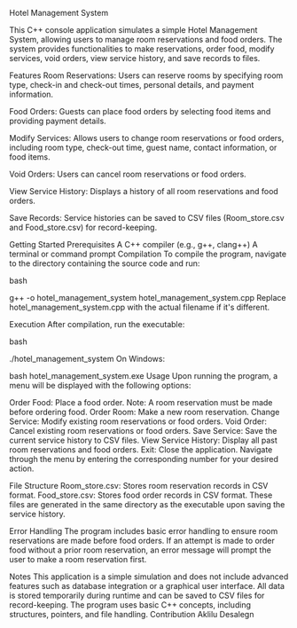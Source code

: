 Hotel Management System

This C++ console application simulates a simple Hotel Management System, allowing users to manage room reservations and food orders. The system provides functionalities to make reservations, order food, modify services, void orders, view service history, and save records to files.

Features
Room Reservations: Users can reserve rooms by specifying room type, check-in and check-out times, personal details, and payment information.

Food Orders: Guests can place food orders by selecting food items and providing payment details.

Modify Services: Allows users to change room reservations or food orders, including room type, check-out time, guest name, contact information, or food items.

Void Orders: Users can cancel room reservations or food orders.

View Service History: Displays a history of all room reservations and food orders.

Save Records: Service histories can be saved to CSV files (Room_store.csv and Food_store.csv) for record-keeping.

Getting Started
Prerequisites
A C++ compiler (e.g., g++, clang++)
A terminal or command prompt
Compilation
To compile the program, navigate to the directory containing the source code and run:

bash

g++ -o hotel_management_system hotel_management_system.cpp
Replace hotel_management_system.cpp with the actual filename if it's different.

Execution
After compilation, run the executable:

bash

./hotel_management_system
On Windows:

bash
hotel_management_system.exe
Usage
Upon running the program, a menu will be displayed with the following options:

Order Food: Place a food order. Note: A room reservation must be made before ordering food.
Order Room: Make a new room reservation.
Change Service: Modify existing room reservations or food orders.
Void Order: Cancel existing room reservations or food orders.
Save Service: Save the current service history to CSV files.
View Service History: Display all past room reservations and food orders.
Exit: Close the application.
Navigate through the menu by entering the corresponding number for your desired action.

File Structure
Room_store.csv: Stores room reservation records in CSV format.
Food_store.csv: Stores food order records in CSV format.
These files are generated in the same directory as the executable upon saving the service history.

Error Handling
The program includes basic error handling to ensure room reservations are made before food orders. If an attempt is made to order food without a prior room reservation, an error message will prompt the user to make a room reservation first.

Notes
This application is a simple simulation and does not include advanced features such as database integration or a graphical user interface.
All data is stored temporarily during runtime and can be saved to CSV files for record-keeping.
The program uses basic C++ concepts, including structures, pointers, and file handling.
Contribution
Aklilu Desalegn
